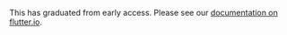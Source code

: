 This has graduated from early access. Please see our [documentation on flutter.io](https://flutter.io/formatting/).